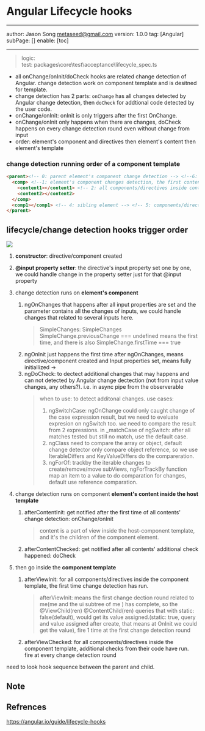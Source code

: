 # Angular Lifecycle hooks
---
author: Jason Song <metaseed@gmail.com>
version: 1.0.0
tag: [Angular]
subPage: []
enable: [toc]

---
> logic:   
> test: packages\core\test\acceptance\lifecycle_spec.ts
* all onChange/onInit/doCheck hooks are related change detection of Angular. change detection work on component template and is desitned for template.
* change detection has 2 parts: `onChange` has all changes detected by Angular change detection, then `doCheck` for addtional code detected by the user code.
* onChange/onInit: onInit is only triggers after the first OnChange.
* onChange/onInit only happens when there are changes, doCheck happens on every change detection round even without change from input
* order:  element's component and directives then element's content then element's template
### change detection running order of a component template
```html {2, 3-4}
<parent><!-- 0: parent element's component change detection --> <!--6: components/directives inside host's templete -->
  <comp> <!--1: element's component changes detection, the first content child of parent--> <!-- 3: components/directives inside component template -->
    <content1></content1> <!-- 2: all components/directives inside contents -->
    <content2></content2>
  </comp>
  <comp1></comp1> <!-- 4: sibling element --> <!-- 5: components/directives inside sibling element component-template -->
</parent>
```
## lifecycle/change detection hooks trigger order

![](https://lh4.googleusercontent.com/jqfQIpB5PJcoOn8n9fMW466u69Fs-kS4pKMzr3nKPmLRj_T730J9MB3kBRfaI9A_T3T5PFYOsjL0lSJkl_NifKbzhOJgkZKU5bQmiZhXwz8Tcu_uT6rsSlA8gFF5hl-YBRybh0RA)

1. **constructor**: directive/component created
1. **@input property setter**: the directive's input property set one by one, we could handle change in the property setter just for that @input property
1. change detection runs on **element's component**
    1. ngOnChanges that happens after all input properties are set and the parameter contains all the changes of inputs, we could handle changes that related to several inputs here.
        > SimpleChanges: SimpleChanges SimpleChange.previousChange === undefined means the first time, and there is also SimpleChange.firstTime === true
    1. ngOnInit just happens the first time after ngOnChanges, means directive/component created and Input properties set, means fully initiallized ->
    1. ngDoCheck: to dectect additional changes that may happens and can not detected by Angular change dectection (not from input value changes, any others?). i.e. in async pipe from the observerable 
        > when to use: to detect additonal changes. use cases:  
        > 1. ngSwitchCase: ngOnChange could only caught change of the case expression result, but we need to eveluate expresion on ngSwitch too. we need to compare the result from 2 expressions. in _matchCase of ngSwitch: after all matches tested but still no match, use the default case.
        > 1. ngClass need to compare the array or object, default change detector only compare object reference, so we use IterableDiffers and KeyValueDiffers do the compareration.
        > 1. ngForOf: trackby the iterable changes to create/remove/move subViews, ngForTrackBy function map an item to a value to do comparation for changes, default use reference comparation.
        
1. change detection runs on component **element's content inside the host template**
    1. afterContentInit: get notified after the first time of all contents' change detection: onChange/onInit
       > content is a part of view inside the host-component template, and it's the children of the component element.
    1. afterContentChecked: get notified after all contents' additional check happened: doCheck
1. then go inside the **component template** 
   1. afterViewInit: for all components/directives inside the component template, the first time change detection has run.
      > afterViewInit: means the first change dection round related to me(me and the ui subtree of me ) has complete, so the @ViewChild(ren) @ContentChild(ren) queries that with static: false(default), would get its value assigned.(static: true, query and value assigned after create, that means at OnInit we could get the value), fire 1 time at the first change detection round
    1. afterViewChecked: for all components/directives inside the component template,  additional checks from their code have run. fire at every change detection round

need to look hook sequence between the parent and child.
## Note




## Refrences
https://angular.io/guide/lifecycle-hooks

